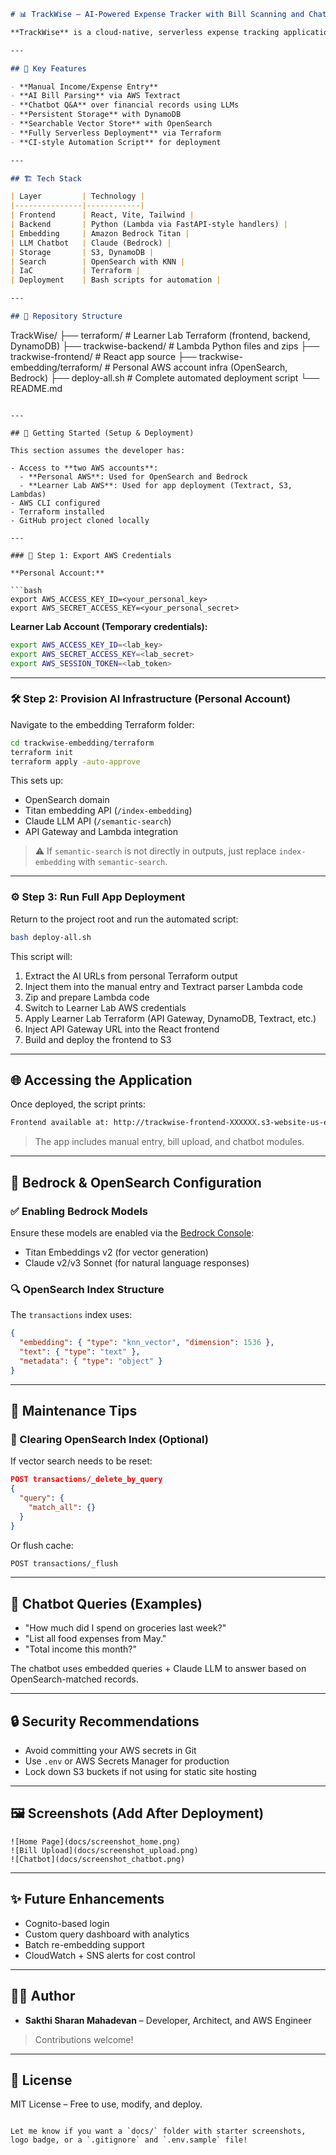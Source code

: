 ```markdown
# 📊 TrackWise – AI-Powered Expense Tracker with Bill Scanning and Chatbot

**TrackWise** is a cloud-native, serverless expense tracking application designed to simplify financial management. It enables users to add expenses manually or by uploading bills, and features a chatbot that provides intelligent financial insights using Amazon Bedrock and OpenSearch.

---

## 🧩 Key Features

- **Manual Income/Expense Entry**
- **AI Bill Parsing** via AWS Textract
- **Chatbot Q&A** over financial records using LLMs
- **Persistent Storage** with DynamoDB
- **Searchable Vector Store** with OpenSearch
- **Fully Serverless Deployment** via Terraform
- **CI-style Automation Script** for deployment

---

## 🏗️ Tech Stack

| Layer         | Technology |
|---------------|------------|
| Frontend      | React, Vite, Tailwind |
| Backend       | Python (Lambda via FastAPI-style handlers) |
| Embedding     | Amazon Bedrock Titan |
| LLM Chatbot   | Claude (Bedrock) |
| Storage       | S3, DynamoDB |
| Search        | OpenSearch with KNN |
| IaC           | Terraform |
| Deployment    | Bash scripts for automation |

---

## 📁 Repository Structure

```

TrackWise/
├── terraform/                        # Learner Lab Terraform (frontend, backend, DynamoDB)
├── trackwise-backend/               # Lambda Python files and zips
├── trackwise-frontend/              # React app source
├── trackwise-embedding/terraform/   # Personal AWS account infra (OpenSearch, Bedrock)
├── deploy-all.sh                    # Complete automated deployment script
└── README.md

````

---

## 🚀 Getting Started (Setup & Deployment)

This section assumes the developer has:

- Access to **two AWS accounts**:
  - **Personal AWS**: Used for OpenSearch and Bedrock
  - **Learner Lab AWS**: Used for app deployment (Textract, S3, Lambdas)
- AWS CLI configured
- Terraform installed
- GitHub project cloned locally

---

### 🔐 Step 1: Export AWS Credentials

**Personal Account:**

```bash
export AWS_ACCESS_KEY_ID=<your_personal_key>
export AWS_SECRET_ACCESS_KEY=<your_personal_secret>
````

**Learner Lab Account (Temporary credentials):**

```bash
export AWS_ACCESS_KEY_ID=<lab_key>
export AWS_SECRET_ACCESS_KEY=<lab_secret>
export AWS_SESSION_TOKEN=<lab_token>
```

---

### 🛠️ Step 2: Provision AI Infrastructure (Personal Account)

Navigate to the embedding Terraform folder:

```bash
cd trackwise-embedding/terraform
terraform init
terraform apply -auto-approve
```

This sets up:

* OpenSearch domain
* Titan embedding API (`/index-embedding`)
* Claude LLM API (`/semantic-search`)
* API Gateway and Lambda integration

> ⚠️ If `semantic-search` is not directly in outputs, just replace `index-embedding` with `semantic-search`.

---

### ⚙️ Step 3: Run Full App Deployment

Return to the project root and run the automated script:

```bash
bash deploy-all.sh
```

This script will:

1. Extract the AI URLs from personal Terraform output
2. Inject them into the manual entry and Textract parser Lambda code
3. Zip and prepare Lambda code
4. Switch to Learner Lab AWS credentials
5. Apply Learner Lab Terraform (API Gateway, DynamoDB, Textract, etc.)
6. Inject API Gateway URL into the React frontend
7. Build and deploy the frontend to S3

---

## 🌐 Accessing the Application

Once deployed, the script prints:

```bash
Frontend available at: http://trackwise-frontend-XXXXXX.s3-website-us-east-1.amazonaws.com
```

> The app includes manual entry, bill upload, and chatbot modules.

---

## 🤖 Bedrock & OpenSearch Configuration

### ✅ Enabling Bedrock Models

Ensure these models are enabled via the [Bedrock Console](https://console.aws.amazon.com/bedrock/):

* Titan Embeddings v2 (for vector generation)
* Claude v2/v3 Sonnet (for natural language responses)

### 🔍 OpenSearch Index Structure

The `transactions` index uses:

```json
{
  "embedding": { "type": "knn_vector", "dimension": 1536 },
  "text": { "type": "text" },
  "metadata": { "type": "object" }
}
```

---

## 🧹 Maintenance Tips

### 💬 Clearing OpenSearch Index (Optional)

If vector search needs to be reset:

```json
POST transactions/_delete_by_query
{
  "query": {
    "match_all": {}
  }
}
```

Or flush cache:

```bash
POST transactions/_flush
```

---

## 🧠 Chatbot Queries (Examples)

* "How much did I spend on groceries last week?"
* "List all food expenses from May."
* "Total income this month?"

The chatbot uses embedded queries + Claude LLM to answer based on OpenSearch-matched records.

---

## 🔒 Security Recommendations

* Avoid committing your AWS secrets in Git
* Use `.env` or AWS Secrets Manager for production
* Lock down S3 buckets if not using for static site hosting

---

## 🖼️ Screenshots (Add After Deployment)

```
![Home Page](docs/screenshot_home.png)
![Bill Upload](docs/screenshot_upload.png)
![Chatbot](docs/screenshot_chatbot.png)
```

---

## ✨ Future Enhancements

* Cognito-based login
* Custom query dashboard with analytics
* Batch re-embedding support
* CloudWatch + SNS alerts for cost control

---

## 👨‍💻 Author

* **Sakthi Sharan Mahadevan** – Developer, Architect, and AWS Engineer

> Contributions welcome!

---

## 📄 License

MIT License – Free to use, modify, and deploy.

```

Let me know if you want a `docs/` folder with starter screenshots, logo badge, or a `.gitignore` and `.env.sample` file!
```
